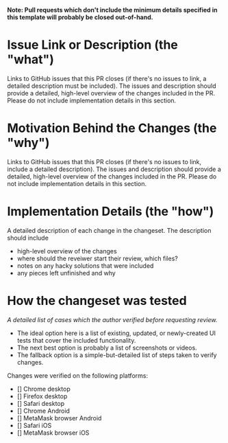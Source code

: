 **Note: Pull requests which don't include the minimum details specified
in this template will probably be closed out-of-hand.**

# Issue Link or Description (the "what")

Links to GitHub issues that this PR closes (if there's no issues to link,
a detailed description must be included). The issues and description should provide a
detailed, high-level overview of the changes included in the PR. Please do not
include implementation details in this section.

# Motivation Behind the Changes (the "why")

Links to GitHub issues that this PR closes (if there's no issues to link,
include a detailed description). The issues and description should provide a
detailed, high-level overview of the changes included in the PR. Please do not
include implementation details in this section.

# Implementation Details (the "how")

A detailed description of each change in the changeset. The description should
include

- high-level overview of the changes
- where should the reveiwer start their review, which files?
- notes on any hacky solutions that were included
- any pieces left unfinished and why

# How the changeset was tested

_A detailed list of cases which the author verified before requesting review._

- The ideal option here is a list of existing, updated, or newly-created UI
  tests that cover the included functionality.
- The next best option is probably a list of screenshots or videos.
- The fallback option is a simple-but-detailed list of steps taken to verify changes.

Changes were verified on the following platforms:

- [] Chrome desktop
- [] Firefox desktop
- [] Safari desktop
- [] Chrome Android
- [] MetaMask browser Android
- [] Safari iOS
- [] MetaMask browser iOS
